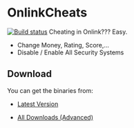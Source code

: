 # OnlinkCheats
[![Build status](https://ci.appveyor.com/api/projects/status/h2bitsxegrab34ls?svg=true)](https://ci.appveyor.com/project/GeARCraft1/onlinkcheats)
Cheating in Onlink??? Easy.
* Change Money, Rating, Score,...
* Disable / Enable All Security Systems
## Download
You can get the binaries from: 
* [Latest Version](https://github.com/GabrielTK/OnlinkCheats/releases/latest)
 
* [All Downloads (Advanced)](https://github.com/GabrielTK/OnlinkCheats/releases/)
